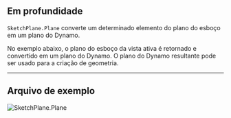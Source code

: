 ## Em profundidade
`SketchPlane.Plane` converte um determinado elemento do plano do esboço em um plano do Dynamo.

No exemplo abaixo, o plano do esboço da vista ativa é retornado e convertido em um plano do Dynamo. O plano do Dynamo resultante pode ser usado para a criação de geometria.
___
## Arquivo de exemplo

![SketchPlane.Plane](./Revit.Elements.SketchPlane.Plane_img.jpg)
